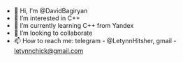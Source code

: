 - 👋 Hi, I’m @DavidBagiryan
- 👀 I’m interested in C++
- 🌱 I’m currently learning C++ from Yandex
- 💞️ I’m looking to collaborate
- 📫 How to reach me: telegram - @LetynnHitsher, gmail - letynnchick@gmail.com

<!---
DavidBagiryan/DavidBagiryan is a ✨ special ✨ repository because its `README.md` (this file) appears on your GitHub profile.
You can click the Preview link to take a look at your changes.
--->
